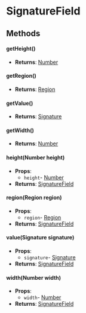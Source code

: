 # SignatureField
## Methods
#### getHeight()
- **Returns**: [Number](Number.html)
#### getRegion()
- **Returns**: [Region](Region.html)
#### getValue()
- **Returns**: [Signature](Signature.html)
#### getWidth()
- **Returns**: [Number](Number.html)
#### height(Number height)
- **Props**:
  - `height`- [Number](Number.html)
- **Returns**: [SignatureField](SignatureField.html)
#### region(Region region)
- **Props**:
  - `region`- [Region](Region.html)
- **Returns**: [SignatureField](SignatureField.html)
#### value(Signature signature)
- **Props**:
  - `signature`- [Signature](Signature.html)
- **Returns**: [SignatureField](SignatureField.html)
#### width(Number width)
- **Props**:
  - `width`- [Number](Number.html)
- **Returns**: [SignatureField](SignatureField.html)
